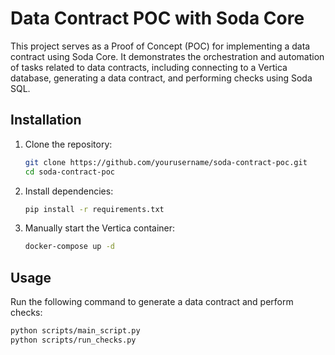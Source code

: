 # Data Contract POC with Soda Core

This project serves as a Proof of Concept (POC) for implementing a data contract using Soda Core. It demonstrates the orchestration and automation of tasks related to data contracts, including connecting to a Vertica database, generating a data contract, and performing checks using Soda SQL.

## Installation

1. Clone the repository:

    ```bash
    git clone https://github.com/yourusername/soda-contract-poc.git
    cd soda-contract-poc
    ```

2. Install dependencies:

    ```bash
    pip install -r requirements.txt
    ```

3. Manually start the Vertica container:

    ```bash
    docker-compose up -d
    ```

## Usage

Run the following command to generate a data contract and perform checks:

```bash
python scripts/main_script.py
python scripts/run_checks.py
```
